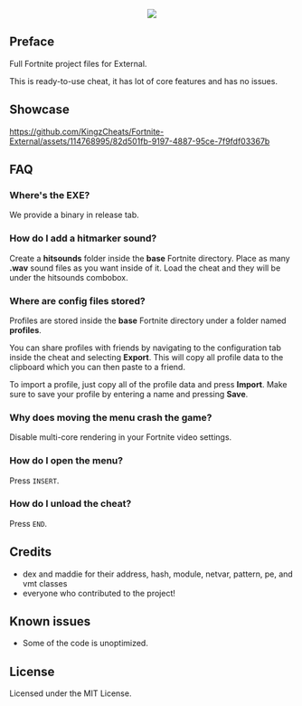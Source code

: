 <p align="center">
    <img src="https://i.imgur.com/mtKemJ4.png"> 
</p>
 
## Preface
Full Fortnite project files for External.
 
This is ready-to-use cheat, it has lot of core features and has no issues.

## Showcase
https://github.com/KingzCheats/Fortnite-External/assets/114768995/82d501fb-9197-4887-95ce-7f9fdf03367b

## FAQ 
### Where's the EXE?
We provide a binary in release tab.

### How do I add a hitmarker sound?
Create a **hitsounds** folder inside the **base** Fortnite directory.
Place as many **.wav** sound files as you want inside of it. Load the cheat and they will be under the hitsounds combobox.

### Where are config files stored?
Profiles are stored inside the **base** Fortnite directory under a folder named **profiles**.

You can share profiles with friends by navigating to the configuration tab inside the cheat and selecting **Export**. This will copy all profile data to the clipboard which you can then paste to a friend.

To import a profile, just copy all of the profile data and press **Import**. Make sure to save your profile by entering a name and pressing **Save**.

### Why does moving the menu crash the game?
Disable multi-core rendering in your Fortnite video settings.

### How do I open the menu?
Press `INSERT`.

### How do I unload the cheat?
Press `END`.

## Credits 
- dex and maddie for their address, hash, module, netvar, pattern, pe, and vmt classes
- everyone who contributed to the project!

## Known issues
- Some of the code is unoptimized.

## License
Licensed under the MIT License.   
